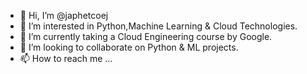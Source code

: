 - 👋 Hi, I’m @japhetcoej
- 👀 I’m interested in Python,Machine Learning & Cloud Technologies.
- 🌱 I’m currently taking a Cloud Engineering course by Google.
- 💞️ I’m looking to collaborate on   Python & ML projects.
- 📫 How to reach me ...

<!---
japhetcoej/japhetcoej is a ✨ special ✨ repository because its `README.md` (this file) appears on your GitHub profile.
You can click the Preview link to take a look at your changes.
--->
